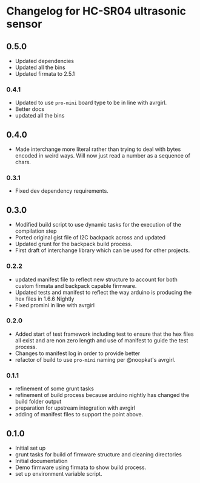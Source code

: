 # Changelog for HC-SR04 ultrasonic sensor

## 0.5.0

* Updated dependencies
* Updated all the bins
* Updated firmata to 2.5.1

### 0.4.1

* Updated to use `pro-mini` board type to be in line with avrgirl.
* Better docs
* updated all the bins

## 0.4.0

* Made interchange more literal rather than trying to deal with bytes encoded
in weird ways. Will now just read a number as a sequence of chars.

### 0.3.1

* Fixed dev dependency requirements.

## 0.3.0

* Modified build script to use dynamic tasks for the execution of the compilation step
* Ported original gist file of I2C backpack across and updated
* Updated grunt for the backpack build process.
* First draft of interchange library which can be used for other projects.

### 0.2.2

* updated manifest file to reflect new structure to account for both custom firmata
and backpack capable firmware.
* Updated tests and manifest to reflect the way arduino is producing the hex files in
1.6.6 Nightly
* Fixed promini in line with avrgirl

### 0.2.0

* Added start of test framework including test to ensure that the hex files all
exist and are non zero length and use of manifest to guide the test process.
* Changes to manifest log in order to provide better
* refactor of build to use `pro-mini` naming per @noopkat's avrgirl.

### 0.1.1

* refinement of some grunt tasks
* refinement of build process because arduino nightly has changed the build folder
output
* preparation for upstream integration with avrgirl
* adding of manifest files to support the point above.

## 0.1.0

* Initial set up
* grunt tasks for build of firmware structure and cleaning directories
* Initial documentation
* Demo firmware using firmata to show build process.
* set up environment variable script.

